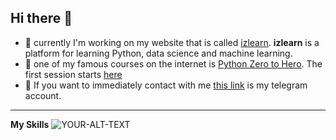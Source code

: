 ## Hi there 👋

- 🔰 currently I'm working on my website that is called [izlearn](https://izlearn.ir). **izlearn** is a platform for learning Python, data science and machine learning.
- 🔰 one of my famous courses on the internet is [Python Zero to Hero](https://www.izlearn.ir/courses/python-zero-to-hero-course/). The first session starts [here](https://www.izlearn.ir/courses/python-zero-to-hero-course/lessons/python-zero-to-hero-before-you-start-s00-e00/)
- 🔰 If you want to immediately contact with me [this link](https://t.me/izlearn_support) is my telegram account.
---
**My Skills**
<picture>
 <source media="(prefers-color-scheme: dark)" srcset="YOUR-DARKMODE-IMAGE">
 <source media="(prefers-color-scheme: light)" srcset="YOUR-LIGHTMODE-IMAGE">
 <img alt="YOUR-ALT-TEXT" src="YOUR-DEFAULT-IMAGE">
</picture>

